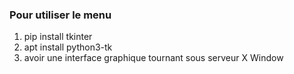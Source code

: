 ### Pour utiliser le menu

1. pip install tkinter
2. apt install python3-tk
3. avoir une interface graphique tournant sous serveur X Window 